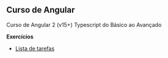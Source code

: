 ## Curso de Angular
Curso de Angular 2 (v15+) Typescript do Básico ao Avançado

**Exercícios**

- [Lista de tarefas](Lista%20de%20tarefas/app-todo)
